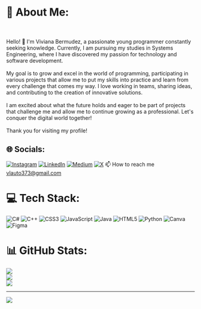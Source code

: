 # 💫 About Me:
<br><br>Hello! 👋 I'm Viviana Bermudez, a passionate young programmer constantly seeking knowledge. Currently, I am pursuing my studies in Systems Engineering, where I have discovered my passion for technology and software development.<br><br>My goal is to grow and excel in the world of programming, participating in various projects that allow me to put my skills into practice and learn from every challenge that comes my way. I love working in teams, sharing ideas, and contributing to the creation of innovative solutions.<br><br>I am excited about what the future holds and eager to be part of projects that challenge me and allow me to continue growing as a professional. Let's conquer the digital world together!<br><br>Thank you for visiting my profile!


## 🌐 Socials:
[![Instagram](https://img.shields.io/badge/Instagram-%23E4405F.svg?logo=Instagram&logoColor=white)](https://instagram.com/vibetoIsCoding) [![LinkedIn](https://img.shields.io/badge/LinkedIn-%230077B5.svg?logo=linkedin&logoColor=white)](https://linkedin.com/in/viviLaura57) [![Medium](https://img.shields.io/badge/Medium-12100E?logo=medium&logoColor=white)](https://medium.com/@vlauto373) [![X](https://img.shields.io/badge/X-black.svg?logo=X&logoColor=white)](https://x.com/viBetoJimla57) 
📫 How to reach me vlauto373@gmail.com 

# 💻 Tech Stack:
![C#](https://img.shields.io/badge/c%23-%23239120.svg?style=for-the-badge&logo=csharp&logoColor=white) ![C++](https://img.shields.io/badge/c++-%2300599C.svg?style=for-the-badge&logo=c%2B%2B&logoColor=white) ![CSS3](https://img.shields.io/badge/css3-%231572B6.svg?style=for-the-badge&logo=css3&logoColor=white) ![JavaScript](https://img.shields.io/badge/javascript-%23323330.svg?style=for-the-badge&logo=javascript&logoColor=%23F7DF1E) ![Java](https://img.shields.io/badge/java-%23ED8B00.svg?style=for-the-badge&logo=openjdk&logoColor=white) ![HTML5](https://img.shields.io/badge/html5-%23E34F26.svg?style=for-the-badge&logo=html5&logoColor=white) ![Python](https://img.shields.io/badge/python-3670A0?style=for-the-badge&logo=python&logoColor=ffdd54) ![Canva](https://img.shields.io/badge/Canva-%2300C4CC.svg?style=for-the-badge&logo=Canva&logoColor=white) ![Figma](https://img.shields.io/badge/figma-%23F24E1E.svg?style=for-the-badge&logo=figma&logoColor=white)
# 📊 GitHub Stats:
![](https://github-readme-stats.vercel.app/api?username=vivilaura57&theme=rose&hide_border=false&include_all_commits=false&count_private=true)<br/>
![](https://github-readme-streak-stats.herokuapp.com/?user=vivilaura57&theme=rose&hide_border=false)<br/>
![](https://github-readme-stats.vercel.app/api/top-langs/?username=vivilaura57&theme=rose&hide_border=false&include_all_commits=false&count_private=true&layout=compact)

---
[![](https://visitcount.itsvg.in/api?id=vivilaura57&icon=7&color=10)](https://visitcount.itsvg.in)

<!-- Proudly created with GPRM ( https://gprm.itsvg.in ) -->

